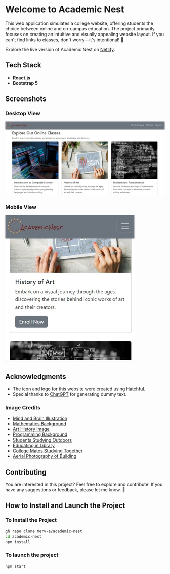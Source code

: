 # Welcome to Academic Nest

This web application simulates a college website, offering students the choice between online and on-campus education. The project primarily focuses on creating an intuitive and visually appealing website layout. If you can't find links to classes, don't worry—it's intentional! 🙂

Explore the live version of Academic Nest on [Netlify](https://academic-nest.netlify.app/).

## Tech Stack
- **React.js**
- **Bootstrap 5**

<!-- Screenshots -->
## Screenshots

### Desktop View
![Desktop Screenshot](./screenshots/desktop.jpg)

### Mobile View
![Mobile Screenshot](./screenshots/mobile.jpg)

## Acknowledgments
- The icon and logo for this website were created using [Hatchful](https://www.shopify.com/tools/logo-maker/).
- Special thanks to [ChatGPT](https://chat.openai.com) for generating dummy text.

### Image Credits
- [Mind and Brain Illustration](https://pixabay.com/illustrations/mind-brain-mindset-perception-544404/)
- [Mathematics Background](https://pixabay.com/photos/math-work-mathematics-formulas-4711302/)
- [Art History Image](https://www.freepik.com/free-photo/blooming-floral-arts-crafts-nature_17129319.htm#query=art%20history%20online%20course&position=38&from_view=keyword&track=ais&uuid=e5a7afda-eca9-4a34-b788-8271f7ac7e1e)
- [Programming Background](https://www.freepik.com/free-photo/programming-background-with-person-working-with-codes-computer_38669459.htm#query=computer%20science&position=0&from_view=search&track=ais&uuid=87af6c86-5451-4100-a5d7-e414a9d7e3c4)
- [Students Studying Outdoors](https://www.freepik.com/free-photo/group-students-with-books-tablet-are-studying-outdoors-together-sitting-grass_2583681.htm#query=colleges%20orientation&position=2&from_view=keyword&track=ais&uuid=54550f0d-801e-490a-9153-b62aae296916)
- [Educating in Library](https://www.freepik.com/free-photo/boy-girl-educating-library_1363443.htm#query=student%20services&position=1&from_view=keyword&track=ais&uuid=dd8b966f-bfa1-4c94-9c82-d16f2768b500)
- [College Mates Studying Together](https://www.freepik.com/free-photo/college-mates-studying-together_16294771.htm#query=studying%20together&position=4&from_view=search&track=ais&uuid=1594d951-5495-41d9-b23b-2c397066a4a3)
- [Aerial Photography of Building](https://unsplash.com/photos/aerial-photography-green-and-white-concrete-building-kfwPJieZVwI)

## Contributing

You are interested in this project? Feel free to explore and contribute! If you have any suggestions or feedback, please let me know. 🚀

## How to Install and Launch the Project

### To Install the Project
```bash
gh repo clone merv-e/academic-nest
cd academic-nest
npm install
```
### To launch the project
`npm start`
